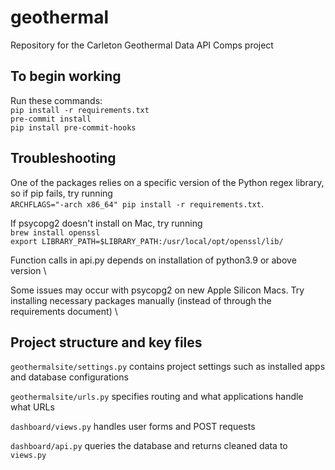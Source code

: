 # geothermal
Repository for the Carleton Geothermal Data API Comps project


## To begin working
Run these commands:\
`pip install -r requirements.txt` \
`pre-commit install` \
`pip install pre-commit-hooks`

## Troubleshooting
One of the packages relies on a specific version of the Python regex library, so if pip fails, try running \
`ARCHFLAGS="-arch x86_64" pip install -r requirements.txt`.

If psycopg2 doesn't install on Mac, try running \
`brew install openssl` \
`export LIBRARY_PATH=$LIBRARY_PATH:/usr/local/opt/openssl/lib/`

Function calls in api.py depends on installation of python3.9 or above version \

Some issues may occur with psycopg2 on new Apple Silicon Macs. Try installing necessary packages manually (instead of through the requirements document) \

## Project structure and key files
`geothermalsite/settings.py` contains project settings such as installed apps and database configurations

`geothermalsite/urls.py` specifies routing and what applications handle what URLs

`dashboard/views.py` handles user forms and POST requests

`dashboard/api.py` queries the database and returns cleaned data to `views.py`
